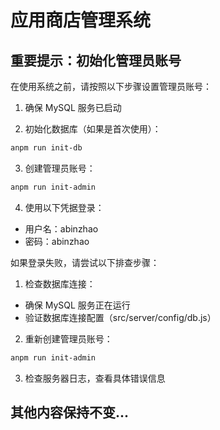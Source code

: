 # 应用商店管理系统

## 重要提示：初始化管理员账号

在使用系统之前，请按照以下步骤设置管理员账号：

1. 确保 MySQL 服务已启动

2. 初始化数据库（如果是首次使用）：
```bash
anpm run init-db
```

3. 创建管理员账号：
```bash
anpm run init-admin
```

4. 使用以下凭据登录：
- 用户名：abinzhao
- 密码：abinzhao

如果登录失败，请尝试以下排查步骤：

1. 检查数据库连接：
- 确保 MySQL 服务正在运行
- 验证数据库连接配置（src/server/config/db.js）

2. 重新创建管理员账号：
```bash
anpm run init-admin
```

3. 检查服务器日志，查看具体错误信息

## 其他内容保持不变...
